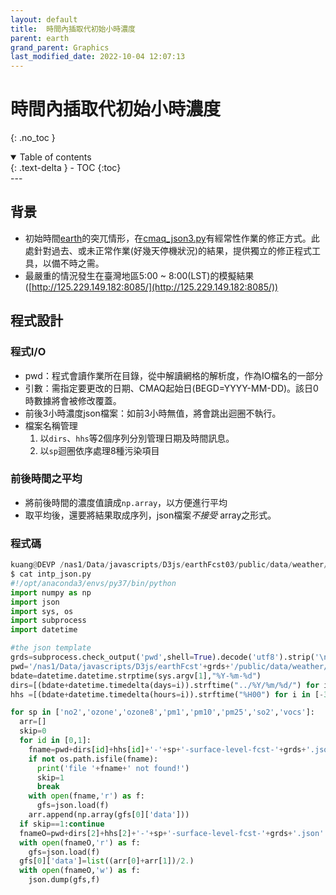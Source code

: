 ```yaml
---
layout: default
title:  時間內插取代初始小時濃度
parent: earth
grand_parent: Graphics
last_modified_date: 2022-10-04 12:07:13
---
```


# 時間內插取代初始小時濃度
{: .no_toc }

<details open markdown="block">
  <summary>
    Table of contents
  </summary>
  {: .text-delta }
- TOC
{:toc}
</details>
---

## 背景
- 初始時間[earth](http://125.229.149.182:8085/)的突兀情形，在[cmaq_json3.py][join_nc]有經常性作業的修正方式。此處針對過去、或未正常作業(好幾天停機狀況)的結果，提供獨立的修正程式工具，以備不時之需。
- 最嚴重的情況發生在臺灣地區5:00 ~ 8:00(LST)的模擬結果([http://125.229.149.182:8085/](http://125.229.149.182:8085/))

## 程式設計
### 程式I/O
- pwd：程式會讀作業所在目錄，從中解讀網格的解析度，作為IO檔名的一部分
- 引數：需指定要更改的日期、CMAQ起始日(BEGD=YYYY-MM-DD)。該日0時數據將會被修改覆蓋。
- 前後3小時濃度json檔案：如前3小時無值，將會跳出迴圈不執行。
- 檔案名稱管理
  1. 以`dirs`、`hhs`等2個序列分別管理日期及時間訊息。
  1. 以`sp`迴圈依序處理8種污染項目

### 前後時間之平均
- 將前後時間的濃度值讀成`np.array`，以方便進行平均
- 取平均後，還要將結果取成序列，json檔案*不接受* array之形式。

### 程式碼

```python
kuang@DEVP /nas1/Data/javascripts/D3js/earthFcst03/public/data/weather/current
$ cat intp_json.py
#!/opt/anaconda3/envs/py37/bin/python
import numpy as np
import json
import sys, os
import subprocess
import datetime

#the json template
grds=subprocess.check_output('pwd',shell=True).decode('utf8').strip('\n').split('/')[5].replace('earthFcst','')
pwd='/nas1/Data/javascripts/D3js/earthFcst'+grds+'/public/data/weather/current/'
bdate=datetime.datetime.strptime(sys.argv[1],"%Y-%m-%d")
dirs=[(bdate+datetime.timedelta(days=i)).strftime("../%Y/%m/%d/") for i in [-1,0,0]]
hhs =[(bdate+datetime.timedelta(hours=i)).strftime("%H00") for i in [-3,3,0]]

for sp in ['no2','ozone','ozone8','pm1','pm10','pm25','so2','vocs']:
  arr=[]
  skip=0
  for id in [0,1]:
    fname=pwd+dirs[id]+hhs[id]+'-'+sp+'-surface-level-fcst-'+grds+'.json'
    if not os.path.isfile(fname):
      print('file '+fname+' not found!')
      skip=1
      break
    with open(fname,'r') as f:
      gfs=json.load(f)
    arr.append(np.array(gfs[0]['data']))
  if skip==1:continue
  fnameO=pwd+dirs[2]+hhs[2]+'-'+sp+'-surface-level-fcst-'+grds+'.json'
  with open(fnameO,'r') as f:
    gfs=json.load(f)
  gfs[0]['data']=list((arr[0]+arr[1])/2.)
  with open(fnameO,'w') as f:
    json.dump(gfs,f)
```
[join_nc]: <https://sinotec2.github.io/FAQ/2022/09/15/join_nc.html> "初始時段濃度模擬結果之均勻化"